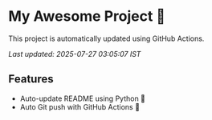 # My Awesome Project 🚀

This project is automatically updated using GitHub Actions.

_Last updated: 2025-07-27 03:05:07 IST_

## Features
- Auto-update README using Python 🐍
- Auto Git push with GitHub Actions 🤖
